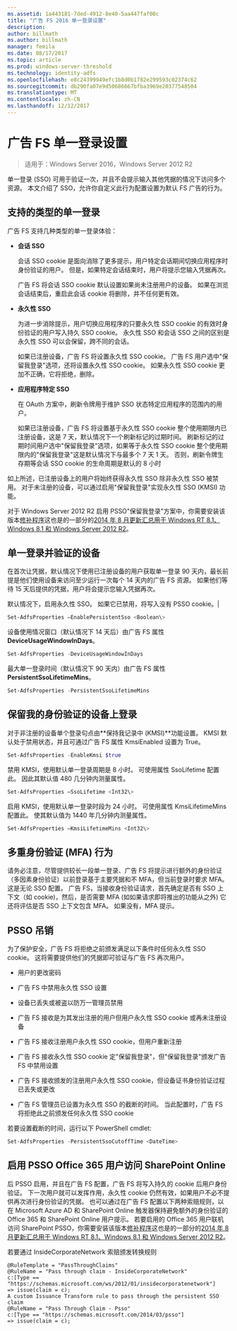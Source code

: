 ```yaml
---
ms.assetid: 1a443181-7ded-4912-8e40-5aa447faf00c
title: "广告 FS 2016 单一登录设置"
description: 
author: billmath
ms.author: billmath
manager: femila
ms.date: 08/17/2017
ms.topic: article
ms.prod: windows-server-threshold
ms.technology: identity-adfs
ms.openlocfilehash: e8c24399949efc1b8d0b1782e299593c02374c62
ms.sourcegitcommit: db290fa07e9d50686667bfba3969e20377548504
ms.translationtype: MT
ms.contentlocale: zh-CN
ms.lasthandoff: 12/12/2017
---
```

# <a name="ad-fs-single-sign-on-settings"></a>广告 FS 单一登录设置

>适用于：Windows Server 2016，Windows Server 2012 R2

单一登录 (SSO) 可用于验证一次，并且不会提示输入其他凭据的情况下访问多个资源。  本文介绍了 SSO，允许你自定义此行为配置设置为默认 FS 广告的行为。  

## <a name="supported-types-of-single-sign-on"></a>支持的类型的单一登录

广告 FS 支持几种类型的单一登录体验：  
  
-   **会话 SSO**  
  
     会话 SSO cookie 是面向消除了更多提示，用户特定会话期间切换应用程序时身份验证的用户。 但是，如果特定会话结束时，用户将提示您输入凭据再次。  
  
     广告 FS 将会话 SSO cookie 默认设置如果尚未注册用户的设备。 如果在浏览会话结束后，重启此会话 cookie 将删除，并不任何更有效。  
  
-   **永久性 SSO**  
  
     为进一步消除提示，用户切换应用程序的只要永久性 SSO cookie 的有效时身份验证的用户写入持久 SSO cookie。 永久性 SSO 和会话 SSO 之间的区别是永久性 SSO 可以会保留，跨不同的会话。  
  
     如果已注册设备，广告 FS 将设置永久性 SSO cookie。 广告 FS 用户选中"保留我登录"选项，还将设置永久性 SSO cookie。 如果永久性 SSO cookie 更加不正确，它将拒绝，删除。  
  
-   **应用程序特定 SSO**  
  
     在 OAuth 方案中，刷新令牌用于维护 SSO 状态特定应用程序的范围内的用户。  
  
     如果已注册设备，广告 FS 将设置基于永久性 SSO cookie 整个使用期限内已注册设备，这是 7 天，默认情况下一个刷新标记的过期时间。 刷新标记的过期时间用户选中"保留我登录"选项，如果等于永久性 SSO cookie 整个使用期限内的"保留我登录"这是默认情况下与最多个 7 天 1 天。 否则，刷新令牌生存期等会话 SSO cookie 的生命周期是默认的 8 小时  
  
 如上所述，已注册设备上的用户将始终获得永久性 SSO 除非永久性 SSO 被禁用。 对于未注册的设备，可以通过启用"保留我登录"实现永久性 SSO (KMSI) 功能。 
 
 对于 Windows Server 2012 R2 启用 PSSO"保留我登录"方案中，你需要安装该版本[修补程序](https://support.microsoft.com/en-us/kb/2958298/)这也是的一部分的[2014 年 8 月更新汇总用于 Windows RT 8.1、Windows 8.1 和 Windows Server 2012 R2](https://support.microsoft.com/en-us/kb/2975719)。   
 
  
## <a name="single-sign-on-and-authenticated-devices"></a>单一登录并验证的设备  
在首次让凭据，默认情况下使用已注册设备的用户获取单一登录 90 天内，最长前提是他们使用设备来访问至少运行一次每个 14 天内的广告 FS 资源。  如果他们等待 15 天后提供的凭据，用户将会提示您输入凭据再次。  

默认情况下，启用永久性 SSO。 如果它已禁用，将写入没有 PSSO cookie。|  

``` powershell
Set-AdfsProperties –EnablePersistentSso <Boolean\>
```     
  
设备使用情况窗口（默认情况下 14 天后）由广告 FS 属性**DeviceUsageWindowInDays**。

``` powershell
Set-AdfsProperties -DeviceUsageWindowInDays
```   
最大单一登录时间（默认情况下 90 天内）由广告 FS 属性**PersistentSsoLifetimeMins**。

``` powershell
Set-AdfsProperties -PersistentSsoLifetimeMins
```    

## <a name="keep-me-signed-in-for-unauthenticated-devices"></a>保留我的身份验证的设备上登录 
对于非注册的设备单个登录句点由**保持我记录中 (KMSI)**功能设置。  KMSI 默认处于禁用状态，并且可通过广告 FS 属性 KmsiEnabled 设置为 True。

``` powershell
Set-AdfsProperties -EnableKmsi $true  
```    

禁用 KMSI，使用默认单一登录周期是 8 小时。  可使用属性 SsoLifetime 配置此。  因此其默认值 480 几分钟内测量属性。  

``` powershell
Set-AdfsProperties –SsoLifetime <Int32\> 
```   

启用 KMSI，使用默认单一登录时段为 24 小时。  可使用属性 KmsiLifetimeMins 配置此。  使其默认值为 1440 年几分钟内测量属性。

``` powershell
Set-AdfsProperties –KmsiLifetimeMins <Int32\> 
```   

## <a name="multi-factor-authentication-mfa-behavior"></a>多重身份验证 (MFA) 行为  
请务必注意，尽管提供较长一段单一登录、广告 FS 将提示进行额外的身份验证（多因素身份验证）以前登录基于主要凭据和不 MFA，但当前登录时要求 MFA。  这是无论 SSO 配置。 广告 FS，当接收身份验证请求，首先确定是否有 SSO 上下文（如 cookie)，然后，是否需要 MFA (如如果请求即将推出的功能从之外) 它还将评估是否 SSO 上下文包含 MFA。  如果没有，MFA 提示。  


  
## <a name="psso-revocation"></a>PSSO 吊销  
 为了保护安全，广告 FS 将拒绝之前颁发满足以下条件时任何永久性 SSO cookie。 这将需要提供他们的凭据即可验证与广告 FS 再次用户。 
  
-   用户的更改密码  
  
-   广告 FS 中禁用永久性 SSO 设置  
  
-   设备已丢失或被盗以防万一管理员禁用  
  
-   广告 FS 接收是为其发出注册的用户但用户永久性 SSO cookie 或再未注册设备  
  
-   广告 FS 接收注册用户永久性 SSO cookie，但用户重新注册  
  
-   广告 FS 接收永久性 SSO cookie 定"保留我登录"，但"保留我登录"颁发广告 FS 中禁用设置  
  
-   广告 FS 接收颁发的注册用户永久性 SSO cookie，但设备证书身份验证过程已丢失或更改  
  
-   广告 FS 管理员已设置为永久性 SSO 的截断的时间。 当此配置时，广告 FS 将拒绝此之前颁发任何永久性 SSO cookie  
  
 若要设置截断的时间，运行以下 PowerShell cmdlet:  
  

``` powershell
Set-AdfsProperties -PersistentSsoCutoffTime <DateTime>
```
  
## <a name="enable-psso-for-office-365-users-to-access-sharepoint-online"></a>启用 PSSO Office 365 用户访问 SharePoint Online  
 后 PSSO 启用，并且在广告 FS 配置，广告 FS 将写入持久的 cookie 后用户身份验证。 下一次用户就可以发挥作用，永久性 cookie 仍然有效，如果用户不必不提供再次进行身份验证的凭据。 也可以通过在广告 FS 配置以下两种索赔规则，以在 Microsoft Azure AD 和 SharePoint Online 触发器保持避免额外的身份验证的 Office 365 和 SharePoint Online 用户提示。  若要启用的 Office 365 用户联机访问 SharePoint PSSO，你需要安装该版本[修补程序](https://support.microsoft.com/en-us/kb/2958298/)这也是的一部分的[2014 年 8 月更新汇总用于 Windows RT 8.1、Windows 8.1 和 Windows Server 2012 R2](https://support.microsoft.com/en-us/kb/2975719)。  
  
 若要通过 InsideCorporateNetwork 索赔颁发转换规则  
  
```  
@RuleTemplate = "PassThroughClaims"  
@RuleName = "Pass through claim - InsideCorporateNetwork"  
c:[Type == "https://schemas.microsoft.com/ws/2012/01/insidecorporatenetwork"]  
=> issue(claim = c);   
A custom Issuance Transform rule to pass through the persistent SSO claim  
@RuleName = "Pass Through Claim - Psso"  
c:[Type == "https://schemas.microsoft.com/2014/03/psso"]  
=> issue(claim = c);  
  
```
  
  
    


